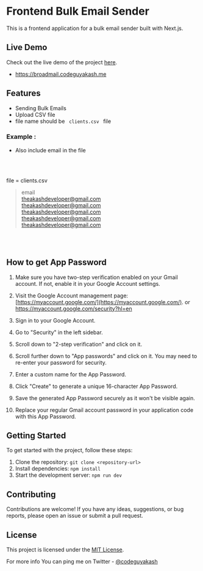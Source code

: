 # Frontend Bulk Email Sender

This is a frontend application for a bulk email sender built with Next.js.

## Live Demo

Check out the live demo of the project [here](https://broadmail.codeguyakash.me).

- https://broadmail.codeguyakash.me

## Features

- Sending Bulk Emails
- Upload CSV file
- file name should be <code> clients.csv </code> file

### Example :

- Also include email in the file

<br/>
<br/>

file = clients.csv
> email <br/>
> theakashdeveloper@gmail.com <br/>
> theakashdeveloper@gmail.com <br/>
> theakashdeveloper@gmail.com <br/>
> theakashdeveloper@gmail.com <br/>
> theakashdeveloper@gmail.com
<br/>
<br/>


## How to get App Password

1. Make sure you have two-step verification enabled on your Gmail account. If not, enable it in your Google Account settings.

2. Visit the Google Account management page: [https://myaccount.google.com/](https://myaccount.google.com/). or https://myaccount.google.com/security?hl=en

3. Sign in to your Google Account.

4. Go to "Security" in the left sidebar.

5. Scroll down to "2-step verification" and click on it.

6. Scroll further down to "App passwords" and click on it. You may need to re-enter your password for security.

7. Enter a custom name for the App Password.

8. Click "Create" to generate a unique 16-character App Password.

9. Save the generated App Password securely as it won't be visible again.

10. Replace your regular Gmail account password in your application code with this App Password.

## Getting Started

To get started with the project, follow these steps:

1. Clone the repository: `git clone <repository-url>`
2. Install dependencies: `npm install`
3. Start the development server: `npm run dev`

## Contributing

Contributions are welcome! If you have any ideas, suggestions, or bug reports, please open an issue or submit a pull request.

## License

This project is licensed under the [MIT License](LICENSE).

For more info You can ping me on Twitter - <a href="https://twitter.com/codeguyakash">@codeguyakash</a>
